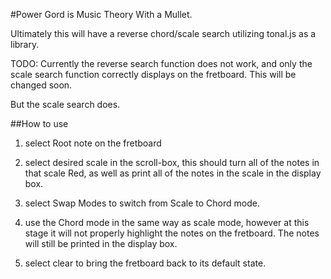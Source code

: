 #Power Gord is Music Theory With a Mullet.

Ultimately this will have a reverse chord/scale search utilizing tonal.js as a library.

TODO:
Currently the reverse search function does not work, and only the scale search function correctly displays on the fretboard. This will be changed soon.

But the scale search does.

##How to use

1. select Root note on the fretboard

2. select desired scale in the scroll-box, this should turn all of the notes in that scale Red, as well as print all of the notes in the scale in the display box.

3. select Swap Modes to switch from Scale to Chord mode.

4. use the Chord mode in the same way as scale mode, however at this stage it will not properly highlight the notes on the fretboard. The notes will still be printed in the display box.

4. select clear to bring the fretboard back to its default state.
